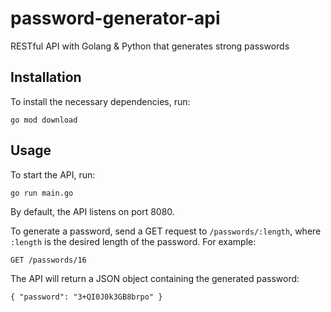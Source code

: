 # password-generator-api

 RESTful API with Golang & Python that generates strong passwords

## Installation

To install the necessary dependencies, run:

`go mod download`

## Usage

To start the API, run:

`go run main.go`

By default, the API listens on port 8080.

To generate a password, send a GET request to
`/passwords/:length`, where `:length` is the desired length of the password. For example:

`GET /passwords/16`

The API will return a JSON object containing the generated password:

`
{
    "password": "3+QI0J0k3GB8brpo"
}
`
